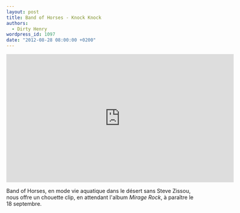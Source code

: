 ```yaml
---
layout: post
title: Band of Horses - Knock Knock
authors:
  - Dirty Henry
wordpress_id: 1097
date: "2012-08-28 08:00:00 +0200"
---
```


<iframe width="600" height="338" src="http://www.npr.org/templates/event/embeddedVideo.php?storyId=159982723" frameborder="0" scrolling="no"></iframe>

Band of Horses, en mode vie aquatique dans le désert sans Steve Zissou, nous
offre un chouette clip, en attendant l'album _Mirage Rock_, à paraître le 18
septembre.
